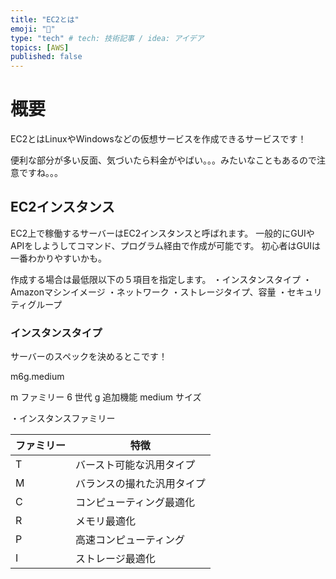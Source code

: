 ```yaml
---
title: "EC2とは"
emoji: "📌"
type: "tech" # tech: 技術記事 / idea: アイデア
topics: [AWS]
published: false
---
```


# 概要
EC2とはLinuxやWindowsなどの仮想サービスを作成できるサービスです！

便利な部分が多い反面、気づいたら料金がやばい。。。みたいなこともあるので注意ですね。。。

## EC2インスタンス
EC2上で稼働するサーバーはEC2インスタンスと呼ばれます。
一般的にGUIやAPIをしようしてコマンド、プログラム経由で作成が可能です。
初心者はGUIは一番わかりやすいかも。

作成する場合は最低限以下の５項目を指定します。
・インスタンスタイプ
・Amazonマシンイメージ
・ネットワーク
・ストレージタイプ、容量
・セキュリティグループ


### インスタンスタイプ
サーバーのスペックを決めるとこです！

m6g.medium

m ファミリー
6 世代
g 追加機能
medium サイズ

・インスタンスファミリー

| ファミリー | 特徴 |
| ---- | ---- |
| T | バースト可能な汎用タイプ |
| M | バランスの撮れた汎用タイプ |
| C |コンピューティング最適化 |
| R | メモリ最適化 |
| P | 高速コンピューティング |
| I | ストレージ最適化 |